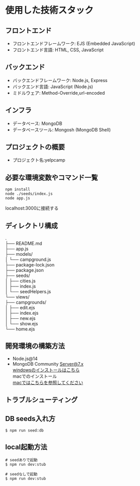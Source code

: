# 使用した技術スタック

## フロントエンド
- フロントエンドフレームワーク: EJS (Embedded JavaScript)
- フロントエンド言語: HTML, CSS, JavaScript

## バックエンド
- バックエンドフレームワーク: Node.js, Express
- バックエンド言語: JavaScript (Node.js)
- ミドルウェア: Method-Override,url-encoded

## インフラ
- データベース: MongoDB
- データベースツール: Mongosh (MongoDB Shell)

## プロジェクトの概要
- プロジェクト名:yelpcamp

## 必要な環境変数やコマンド一覧
```
npm install
node ./seeds/index.js
node app.js
```
localhost:3000に接続する
## ディレクトリ構成
.  
├── README.md  
├── app.js  
├── models/  
│   └── campground.js  
├── package-lock.json  
├── package.json  
├── seeds/  
│   ├── cities.js  
│   ├── index.js  
│   └── seedHelpers.js  
└── views/  
    ├── campgrounds/  
    │   ├── edit.ejs  
    │   ├── index.ejs  
    │   ├── new.ejs  
    │   └── show.ejs  
    └── home.ejs  
## 開発環境の構築方法
- Node.js@14
- MongoDB Community Server@7.x  
[windowsのインストールはこちら](https://www.mongodb.com/try/download/community/)  
macでのインストール  
[macではこちらを参照してください](https://www.mongodb.com/docs/manual/tutorial/install-mongodb-on-os-x-tarball/)
## トラブルシューティング

## DB seeds入れ方
```
$ npm run seed:db
```

## local起動方法
```
# seedありで起動
$ npm run dev:stub

# seedなしで起動
$ npm run dev:stub
```

